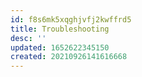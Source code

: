 ```yaml
---
id: f8s6mk5xqghjvfj2kwffrd5
title: Troubleshooting
desc: ''
updated: 1652622345150
created: 20210926141616668
---
```


